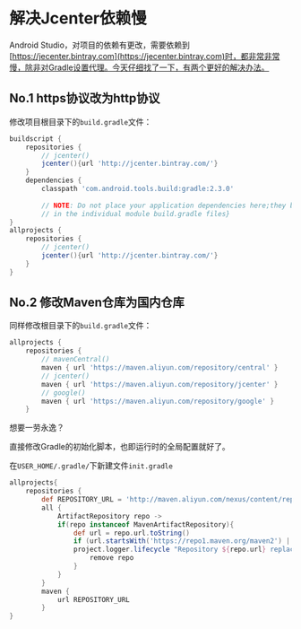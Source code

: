 # 解决Jcenter依赖慢

Android Studio，对项目的依赖有更改，需要依赖到[https://jecenter.bintray.com](https://jecenter.bintray.com)时，都非常非常慢，除非对Gradle设置代理。今天仔细找了一下，有两个更好的解决办法。

## No.1 https协议改为http协议

修改项目根目录下的`build.gradle`文件：

```groovy
buildscript {
    repositories {
        // jcenter()
        jcenter(){url 'http://jcenter.bintray.com/'}
    }
    dependencies {
        classpath 'com.android.tools.build:gradle:2.3.0'
        
        // NOTE: Do not place your application dependencies here;they belong
        // in the individual module build.gradle files}
}
allprojects {
    repositories {
        // jcenter()
        jcenter(){url 'http://jcenter.bintray.com/'}
    }
}
```
## No.2 修改Maven仓库为国内仓库

同样修改根目录下的`build.gradle`文件：

```groovy
allprojects {
    repositories {
        // mavenCentral()
        maven { url 'https://maven.aliyun.com/repository/central' }
        // jcenter()
        maven { url 'https://maven.aliyun.com/repository/jcenter' }
    	// google()
        maven { url 'https://maven.aliyun.com/repository/google' }
    }
```

想要一劳永逸？

直接修改Gradle的初始化脚本，也即运行时的全局配置就好了。

在`USER_HOME/.gradle/`下新建文件`init.gradle`

```groovy
allprojects{
    repositories {
        def REPOSITORY_URL = 'http://maven.aliyun.com/nexus/content/repositories/central/'
        all {
            ArtifactRepository repo ->
            if(repo instanceof MavenArtifactRepository){
                def url = repo.url.toString()
                if (url.startsWith('https://repo1.maven.org/maven2') || url.startsWith('https://jcenter.bintray.com/')) {
                project.logger.lifecycle "Repository ${repo.url} replaced by $REPOSITORY_URL."
                    remove repo
                }
            }
        }
        maven {
        	url REPOSITORY_URL
        }
}
```

